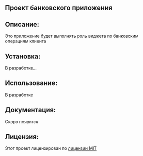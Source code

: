 ## Проект банковского приложения

## Описание:
   Это приложение будет выполнять роль виджета по банковским операциям клиента

## Установка:
   В разработке...

## Использование:
   В разработке

## Документация:
   Скоро появится

## Лицензия:
   Этот проект лицензирован по [лицензии MIT](LICENSE)

